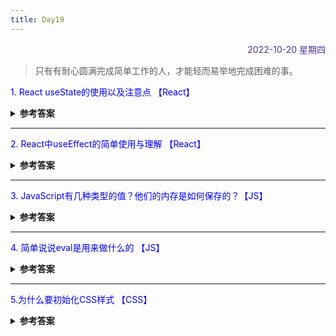 ```yaml
---
title: Day19
---
```


<div align="right" style="color:#512DA8">2022-10-20 星期四</div> 

> 只有有耐心圆满完成简单工作的人，才能轻而易举地完成困难的事。

<p style="color:blue">1. React useState的使用以及注意点 【React】</p>
<details>
<summary><b>参考答案</b></summary>
<p>

1. 使用useState()进行状态管理 
useState()是改变状态的开关，将状态添加到函数组件需要4个步骤:启用状态、初始化、读取和更新。  
`const [state, setState] = useState(initialState);`  
- 状态一旦改变，React 就会重新渲染组件，state变量获取新的状态值,setState变更状态值。
- 通过多次调用useState()，一个函数组件可以拥有多个状态。

2. 注意点
- useState()仅顶层调用：不能在循环，条件，嵌套函数等中调用useState().在多个useState()调用中，渲染之间的调用顺序必须相同。 

3. 使用useState()来管理一个简单的状态。为了处理更复杂的状态，一个更好的的选择是使用useReducer() 。

</p>
</details>

<hr/>
<p style="color:blue">2. React中useEffect的简单使用与理解 【React】 </p>
<details>
<summary><b>参考答案</b></summary>
<p>

1. 在函数组件中，我们没有 this，所以我们不能分配或读取 this.state。我们直接在组件中调用 useState Hook。 
2. 函数组件中没有生命周期，那么可以使用 useEffect 来替代。  
3. 可以把 useEffect Hook 看做 componentDidMount，componentDidUpdate 和 componentWillUnmount 这三个函数的组合。  
4. 默认情况下，组件在第一次渲染和每次更新之后都会执行，保证了每次运行effect的同时，DOM都已经更新完毕。
5. 如果想执行只运行一次的effect(componentDodMount、componentWillUnmount)，可以传递一个空数组作为第二个参数、即effect不依赖于props和state中的值，永运不需要重复执行。    
6. 
</p>
</details>

<hr/>
<p style="color:blue">3. JavaScript有几种类型的值？他们的内存是如何保存的？【JS】 </p>
<details>
<summary><b>参考答案</b></summary>
<p>

基本数据类型和引用数据类型。
- 基本数据类型：Number、String 、Boolean 、Null、Undefined 、Symbol
- 引用数据类型：数组和对象，Object 是 JavaScript 中所有对象的父对象
- 基本数据类型存储在栈中，引用数据类型（对象）存储在堆中，指针放在栈中。  

两种类型的区别是：
- 存储位置不同；原始数据类型直接存储在栈中的简单数据段，占据空间小、大小固定，属于被频繁使用数据，所以放入栈中存储；  
- 引用数据类型存储在堆中的对象,占据空间大、大小不固定,如果存储在栈中，将会影响程序运行的性能
- 引用数据类型在栈中存储了指针，该指针指向堆中该实体的起始地址。当解释器寻找引用值时，会首先检索其在栈中的地址，取得地址后从堆中获得实体。

</p>
</details>

<hr/>
<p style="color:blue">4. 简单说说eval是用来做什么的 【JS】</p>

<details>
<summary><b>参考答案</b></summary>
<p>

它的功能是把对应的字符串解析成JS代码并运行；应该避免使用eval，不安全，非常耗性能（2次，一次解析成js语句，一次执行）。

</p>
</details>

<hr/>
<p style="color:blue">5.为什么要初始化CSS样式 【CSS】 </p>

<details>
<summary><b>参考答案</b></summary>
<p>

因为浏览器的兼容问题，不同浏览器对有些标签的默认值是不同的，如果没对CSS初始化往往会出现浏览器之间的页面显示差异。

</p>
</details>

<comment/>